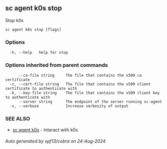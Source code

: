 ## sc agent k0s stop

Stop k0s

```
sc agent k0s stop [flags]
```

### Options

```
  -h, --help   help for stop
```

### Options inherited from parent commands

```
      --ca-file string     The file that contains the x509 ca certificate
  -c, --cert-file string   The file that contains the x509 client certificate to authenticate with
  -k, --key-file string    The file that contains the x509 client key to authenticate with
      --server string      The endpoint of the server running sc-agent
  -v, --verbose            Increase verbosity of output
```

### SEE ALSO

* [sc agent k0s](sc_agent_k0s.md)	 - Interact with k0s

###### Auto generated by spf13/cobra on 24-Aug-2024
